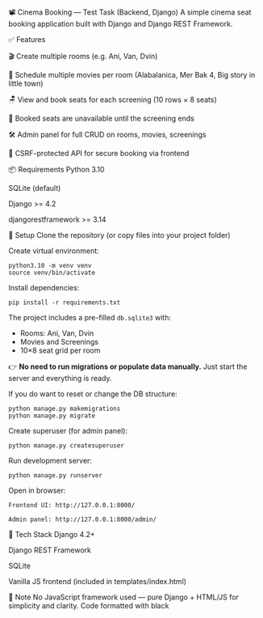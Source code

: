 📽️ Cinema Booking — Test Task (Backend, Django)
A simple cinema seat booking application built with Django and Django REST Framework.

✅ Features

🎬 Create multiple rooms (e.g. Ani, Van, Dvin)

🍿 Schedule multiple movies per room (Alabalanica, Mer Bak 4, Big story in little town)

🪑 View and book seats for each screening (10 rows × 8 seats)

🚫 Booked seats are unavailable until the screening ends

🛠 Admin panel for full CRUD on rooms, movies, screenings

📄 CSRF-protected API for secure booking via frontend

📦 Requirements
Python 3.10

SQLite (default)

Django >= 4.2

djangorestframework >= 3.14

🚀 Setup
Clone the repository (or copy files into your project folder)

Create virtual environment:

    python3.10 -m venv venv
    source venv/bin/activate

Install dependencies:

    pip install -r requirements.txt

The project includes a pre-filled `db.sqlite3` with:

- Rooms: Ani, Van, Dvin
- Movies and Screenings
- 10×8 seat grid per room

👉 **No need to run migrations or populate data manually.** Just start the server and everything is ready.

If you do want to reset or change the DB structure:

    python manage.py makemigrations
    python manage.py migrate

Create superuser (for admin panel):

    python manage.py createsuperuser

Run development server:

    python manage.py runserver

Open in browser:

    Frontend UI: http://127.0.0.1:8000/

    Admin panel: http://127.0.0.1:8000/admin/


📁 Tech Stack
Django 4.2+

Django REST Framework

SQLite

Vanilla JS frontend (included in templates/index.html)

📌 Note
No JavaScript framework used — pure Django + HTML/JS for simplicity and clarity.
Code formatted with black